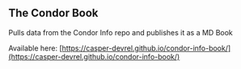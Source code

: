 ## The Condor Book
Pulls data from the Condor Info repo and publishes it as a MD Book

Available here: [https://casper-devrel.github.io/condor-info-book/](https://casper-devrel.github.io/condor-info-book/)
